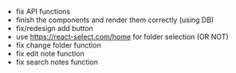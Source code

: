 - fix API functions
- finish the components and render them correctly (using DB)
- fix/redesign add button
- use https://react-select.com/home for folder selection (OR NOT)
- fix change folder function
- fix edit note function
- fix search notes function
